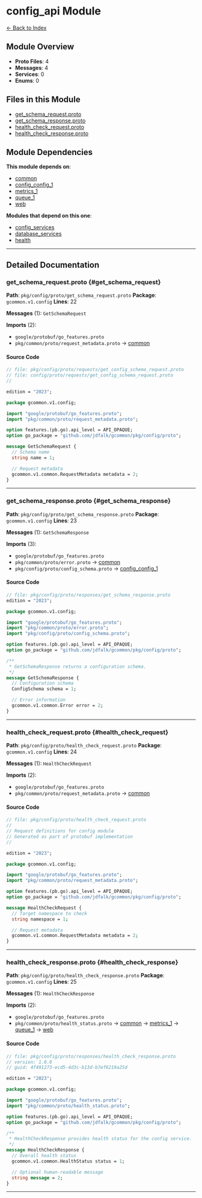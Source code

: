 # config_api Module

[← Back to Index](./index.md)

## Module Overview

- **Proto Files**: 4
- **Messages**: 4
- **Services**: 0
- **Enums**: 0

## Files in this Module

- [get_schema_request.proto](#get_schema_request)
- [get_schema_response.proto](#get_schema_response)
- [health_check_request.proto](#health_check_request)
- [health_check_response.proto](#health_check_response)

## Module Dependencies

**This module depends on**:

- [common](./common.md)
- [config_config_1](./config_config_1.md)
- [metrics_1](./metrics_1.md)
- [queue_1](./queue_1.md)
- [web](./web.md)

**Modules that depend on this one**:

- [config_services](./config_services.md)
- [database_services](./database_services.md)
- [health](./health.md)

---

## Detailed Documentation

### get_schema_request.proto {#get_schema_request}

**Path**: `pkg/config/proto/get_schema_request.proto` **Package**: `gcommon.v1.config` **Lines**: 22

**Messages** (1): `GetSchemaRequest`

**Imports** (2):

- `google/protobuf/go_features.proto`
- `pkg/common/proto/request_metadata.proto` → [common](./common.md#request_metadata)

#### Source Code

```protobuf
// file: pkg/config/proto/requests/get_config_schema_request.proto
// file: config/proto/requests/get_config_schema_request.proto
//

edition = "2023";

package gcommon.v1.config;

import "google/protobuf/go_features.proto";
import "pkg/common/proto/request_metadata.proto";

option features.(pb.go).api_level = API_OPAQUE;
option go_package = "github.com/jdfalk/gcommon/pkg/config/proto";

message GetSchemaRequest {
  // Schema name
  string name = 1;

  // Request metadata
  gcommon.v1.common.RequestMetadata metadata = 2;
}

```

---

### get_schema_response.proto {#get_schema_response}

**Path**: `pkg/config/proto/get_schema_response.proto` **Package**: `gcommon.v1.config` **Lines**: 23

**Messages** (1): `GetSchemaResponse`

**Imports** (3):

- `google/protobuf/go_features.proto`
- `pkg/common/proto/error.proto` → [common](./common.md#error)
- `pkg/config/proto/config_schema.proto` → [config_config_1](./config_config_1.md#config_schema)

#### Source Code

```protobuf
// file: pkg/config/proto/responses/get_schema_response.proto
edition = "2023";

package gcommon.v1.config;

import "google/protobuf/go_features.proto";
import "pkg/common/proto/error.proto";
import "pkg/config/proto/config_schema.proto";

option features.(pb.go).api_level = API_OPAQUE;
option go_package = "github.com/jdfalk/gcommon/pkg/config/proto";

/**
 * GetSchemaResponse returns a configuration schema.
 */
message GetSchemaResponse {
  // Configuration schema
  ConfigSchema schema = 1;

  // Error information
  gcommon.v1.common.Error error = 2;
}

```

---

### health_check_request.proto {#health_check_request}

**Path**: `pkg/config/proto/health_check_request.proto` **Package**: `gcommon.v1.config` **Lines**: 24

**Messages** (1): `HealthCheckRequest`

**Imports** (2):

- `google/protobuf/go_features.proto`
- `pkg/common/proto/request_metadata.proto` → [common](./common.md#request_metadata)

#### Source Code

```protobuf
// file: pkg/config/proto/health_check_request.proto
//
// Request definitions for config module
// Generated as part of protobuf implementation
//

edition = "2023";

package gcommon.v1.config;

import "google/protobuf/go_features.proto";
import "pkg/common/proto/request_metadata.proto";

option features.(pb.go).api_level = API_OPAQUE;
option go_package = "github.com/jdfalk/gcommon/pkg/config/proto";

message HealthCheckRequest {
  // Target namespace to check
  string namespace = 1;

  // Request metadata
  gcommon.v1.common.RequestMetadata metadata = 2;
}

```

---

### health_check_response.proto {#health_check_response}

**Path**: `pkg/config/proto/health_check_response.proto` **Package**: `gcommon.v1.config` **Lines**: 25

**Messages** (1): `HealthCheckResponse`

**Imports** (2):

- `google/protobuf/go_features.proto`
- `pkg/common/proto/health_status.proto` → [common](./common.md#health_status) → [metrics_1](./metrics_1.md#health_status) → [queue_1](./queue_1.md#health_status) → [web](./web.md#health_status)

#### Source Code

```protobuf
// file: pkg/config/proto/responses/health_check_response.proto
// version: 1.0.0
// guid: 4f491273-ecd5-4d3c-b13d-b7ef6219a25d

edition = "2023";

package gcommon.v1.config;

import "google/protobuf/go_features.proto";
import "pkg/common/proto/health_status.proto";

option features.(pb.go).api_level = API_OPAQUE;
option go_package = "github.com/jdfalk/gcommon/pkg/config/proto";

/**
 * HealthCheckResponse provides health status for the config service.
 */
message HealthCheckResponse {
  // Overall health status
  gcommon.v1.common.HealthStatus status = 1;

  // Optional human-readable message
  string message = 2;
}

```

---
